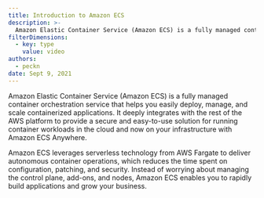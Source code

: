 ```yaml
---
title: Introduction to Amazon ECS
description: >-
  Amazon Elastic Container Service (Amazon ECS) is a fully managed container orchestration service that helps you easily deploy, manage, and scale containerized applications.
filterDimensions:
  - key: type
    value: video
authors:
  - peckn
date: Sept 9, 2021
---
```


<youtube id="FnFvpIsBrog" />

Amazon Elastic Container Service (Amazon ECS) is a fully managed container orchestration service that helps you easily deploy, manage, and scale containerized applications. It deeply integrates with the rest of the AWS platform to provide a secure and easy-to-use solution for running container workloads in the cloud and now on your infrastructure with Amazon ECS Anywhere.

Amazon ECS leverages serverless technology from AWS Fargate to deliver autonomous container operations, which reduces the time spent on configuration, patching, and security. Instead of worrying about managing the control plane, add-ons, and nodes, Amazon ECS enables you to rapidly build applications and grow your business.
